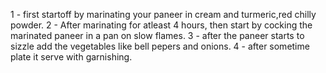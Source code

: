 1 - first startoff by marinating your paneer in cream 
and turmeric,red chilly powder.
2 - After marinating for atleast 4 hours, then start by cocking the marinated 
paneer in a pan on slow flames.
3 - after the paneer starts to sizzle add the vegetables like bell pepers and 
onions.
4 - after sometime plate it serve with garnishing.

